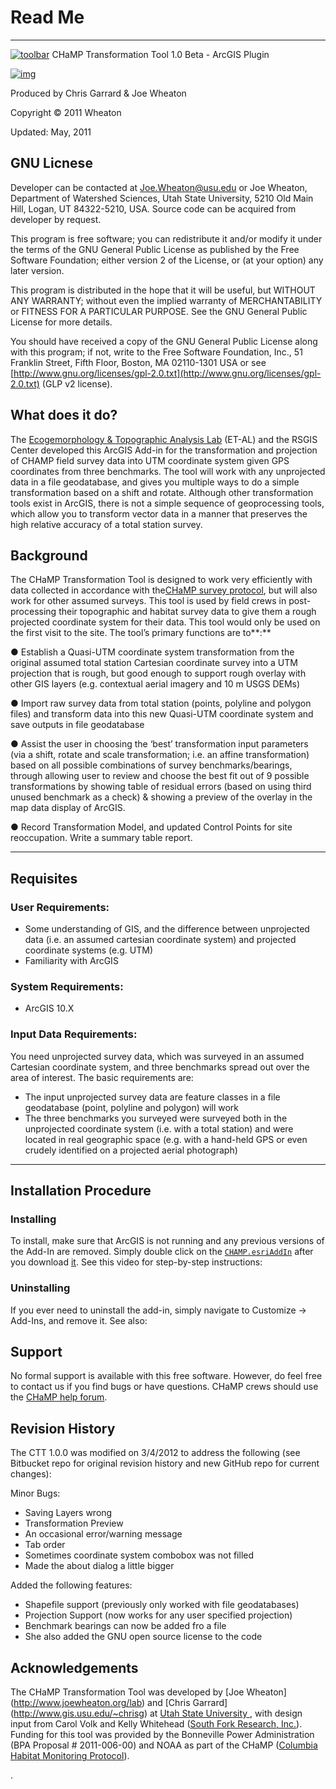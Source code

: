 # Read Me

***
[![toolbar]({{site.baseurl}}/assets/images/CTT_Toolbar.png)]({{site.baseurl}}/index.html)
CHaMP Transformation Tool 1.0 Beta - ArcGIS Plugin

[![img](http://gcd.joewheaton.org/_/rsrc/1304924530948/versions/gcd-4-0/gcd-4-help/1-readme-for-gcd-4-0-beta/Ecogeomorphology-%26-Topographic-Analysis-Laboratory2-05_WEB.png)](http://gcd.joewheaton.org/versions/gcd-4-0/gcd-4-help/1-readme-for-gcd-4-0-beta/Ecogeomorphology-%26-Topographic-Analysis-Laboratory2-05_WEB.png?attredirects=0)

Produced by Chris Garrard & Joe Wheaton 

Copyright © 2011 Wheaton

Updated:  May, 2011



## GNU Licnese

Developer can be contacted at [Joe.Wheaton@usu.edu](mailto:Joe.Wheaton@usu.edu) or Joe Wheaton, Department of Watershed Sciences, Utah State University, 5210 Old Main Hill, Logan, UT 84322-5210, USA. Source code can be acquired from developer by request.

This program is free software; you can redistribute it and/or modify it under the terms of the GNU General Public License as published by the Free Software Foundation; either version 2 of the License, or (at your option) any later version.  

This program is distributed in the hope that it will be useful, but WITHOUT ANY WARRANTY; without even the implied warranty of MERCHANTABILITY or FITNESS FOR A PARTICULAR PURPOSE. See the GNU General Public License for more details.

You should have received a copy of the GNU General Public License along with this program; if not, write to the Free Software Foundation, Inc., 51 Franklin Street, Fifth Floor, Boston, MA 02110-1301 USA or see [http://www.gnu.org/licenses/gpl-2.0.txt](http://www.gnu.org/licenses/gpl-2.0.txt) (GLP v2 license).

## What does it do?

The [Ecogemorphology & Topographic Analysis Lab](https://sites.google.com/a/joewheaton.org/www/lab) (ET-AL) and the RSGIS Center developed this ArcGIS Add-in for the transformation and projection of CHAMP field survey data into UTM coordinate system given GPS coordinates from three benchmarks.  The tool will work with any unprojected data in a file geodatabase, and gives you multiple ways to do a simple transformation based on a shift and rotate. Although other transformation tools exist in ArcGIS, there is not a simple sequence of geoprocessing tools, which allow you to transform vector data in a manner that preserves the high relative accuracy of a total station survey.

## Background

The CHaMP Transformation Tool is designed to work very efficiently with data collected in accordance with the[CHaMP survey protocol](http://www.champmonitoring.org/), but will also work for other assumed surveys. This tool is used by field crews in post-processing their topographic and habitat survey data to give them a rough projected coordinate system for their data. This tool would only be used on the first visit to the site. The tool’s primary functions are to**:**

●     Establish a Quasi-UTM coordinate system transformation from the original assumed total station Cartesian coordinate survey into a UTM projection that is rough, but good enough to support rough overlay with other GIS layers (e.g.  contextual aerial imagery and 10 m USGS DEMs)

●     Import raw survey data from total station (points, polyline and polygon files) and transform data into this new Quasi-UTM coordinate system and save outputs in file geodatabase

●     Assist the user in choosing the ‘best’ transformation input parameters (via a shift, rotate and scale transformation; i.e. an affine transformation) based on all possible combinations of survey benchmarks/bearings, through allowing user to review and choose the best fit out of 9 possible transformations by showing table of residual errors (based on using third unused benchmark as a check) & showing a preview of the overlay in the map data display of ArcGIS.

●     Record Transformation Model, and updated Control Points for site reoccupation. Write a summary table report.

------

## Requisites

### User Requirements:

- Some understanding of GIS, and the difference between unprojected data (i.e. an assumed cartesian coordinate system) and projected coordinate systems (e.g. UTM)
- Familiarity with ArcGIS

### System Requirements:

- ArcGIS 10.X 

### Input Data Requirements:

You need unprojected survey data, which was surveyed in an assumed Cartesian coordinate system, and three benchmarks spread out over the area of interest. The basic requirements are:

- The input unprojected survey data are feature classes in a file geodatabase (point, polyline and polygon) will work
- The three benchmarks you surveyed were surveyed both in the unprojected coordinate system (i.e. with a total station) and were located in real geographic space (e.g. with a hand-held GPS or even crudely identified on a projected aerial photograph)

------

## Installation Procedure 

### Installing

To install, make sure that ArcGIS  is not running and any previous versions of the Add-In are removed. Simply double click on the [`CHAMP.esriAddIn`](http://www.gis.usu.edu/~jwheaton/et_al/CHAMP_TransformationTool/CHAMP.esriAddIn) after you download [it](http://www.gis.usu.edu/~jwheaton/et_al/CHAMP_TransformationTool/CHAMP.esriAddIn). See this video for step-by-step instructions:

### Uninstalling

If you ever need to uninstall the add-in, simply navigate to Customize -> Add-Ins, and remove it. See also:

### 

### 

## Support

No formal support is available with this free software. However, do feel free to contact us if you find bugs or have questions. CHaMP crews should use the [CHaMP help forum](http://forum.bluezone.usu.edu/champ/viewforum.php?f=5).

## 

## Revision History

The CTT 1.0.0 was modified on 3/4/2012 to address the following (see Bitbucket repo for original revision history and new GitHub repo for current changes):

Minor Bugs:

- Saving Layers wrong
- Transformation Preview
- An occasional error/warning message
- Tab order
- Sometimes coordinate system combobox was not filled
- Made the about dialog a little bigger

Added the following features:

- Shapefile support (previously only worked with file geodatabases)
- Projection Support (now works for any user specified projection)
- Benchmark bearings can now be added fro a file
- She also added the GNU open source license to the code

## Acknowledgements

The CHaMP Transformation Tool was developed by [Joe Wheaton] (http://www.joewheaton.org/lab) and [Chris Garrard] (http://www.gis.usu.edu/~chrisg) at [Utah State University ](http://cnr.usu.edu/wats), with design input from Carol Volk and Kelly Whitehead ([South Fork Research, Inc.](http://southforkresearch.org/)). Funding for this tool was provided by the Bonneville Power Administration (BPA Proposal # 2011-006-00) and NOAA as part of the CHaMP ([Columbia Habitat Monitoring Protocol](http://www.champmonitoring.org)). 

.